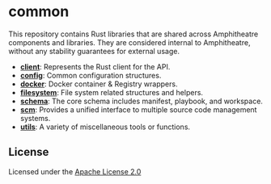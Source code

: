 # common

This repository contains Rust libraries that are shared across Amphitheatre
components and libraries. They are considered internal to Amphitheatre, without
any stability guarantees for external usage.

- [**client**](src/client/): Represents the Rust client for the API.
- [**config**](src/config/): Common configuration structures.
- [**docker**](src/docker/): Docker container & Registry wrappers.
- [**filesystem**](src/filesystem/): File system related structures and helpers.
- [**schema**](src/s): The core schema includes manifest, playbook, and workspace.
- [**scm**](src/scm): Provides a unified interface to multiple source code management systems.
- [**utils**](src/utils/): A variety of miscellaneous tools or functions.

## License

Licensed under the [Apache License 2.0](https://github.com/amphitheatre-app/common/blob/master/LICENSE)
